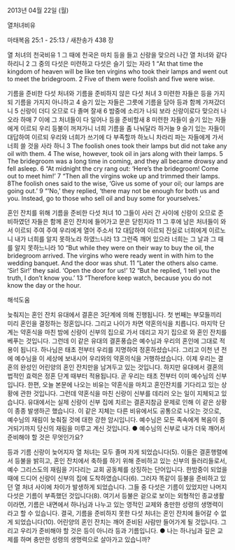 2013년 04월 22일 (월)

열처녀비유



마태복음 25:1 - 25:13 / 새찬송가 438 장


열 처녀의 천국비유
1 그 때에 천국은 마치 등을 들고 신랑을 맞으러 나간 열 처녀와 같다 하리니 2 그 중의 다섯은 미련하고 다섯은 슬기 있는 자라
1 “At that time the kingdom of heaven will be like ten virgins who took their lamps and went out to meet the bridegroom. 2 Five of them were foolish and five were wise.

기름을 준비한 다섯 처녀와 기름을 준비하지 않은 다섯 처녀
3 미련한 자들은 등을 가지되 기름을 가지지 아니하고 4 슬기 있는 자들은 그릇에 기름을 담아 등과 함께 가져갔더니 5 신랑이 더디 오므로 다 졸며 잘새 6 밤중에 소리가 나되 보라 신랑이로다 맞으러 나오라 하매 7 이에 그 처녀들이 다 일어나 등을 준비할새 8 미련한 자들이 슬기 있는 자들에게 이르되 우리 등불이 꺼져가니 너희 기름을 좀 나눠달라 하거늘 9 슬기 있는 자들이 대답하여 이르되 우리와 너희가 쓰기에 다 부족할까 하노니 차라리 파는 자들에게 가서 너희 쓸 것을 사라 하니
3 The foolish ones took their lamps but did not take any oil with them. 4 The wise, however, took oil in jars along with their lamps. 5 The bridegroom was a long time in coming, and they all became drowsy and fell asleep. 6 “At midnight the cry rang out: ‘Here’s the bridegroom! Come out to meet him!’ 7 “Then all the virgins woke up and trimmed their lamps. 8The foolish ones said to the wise, ‘Give us some of your oil; our lamps are going out.’ 9 “‘No,’ they replied, ‘there may not be enough for both us and you. Instead, go to those who sell oil and buy some for yourselves.’

혼인 잔치를 위해 기름을 준비한 다섯 처녀
10 그들이 사러 간 사이에 신랑이 오므로 준비하였던 자들은 함께 혼인 잔치에 들어가고 문은 닫힌지라 11 그 후에 남은 처녀들이 와서 이르되 주여 주여 우리에게 열어 주소서 12 대답하여 이르되 진실로 너희에게 이르노니 내가 너희를 알지 못하노라 하였느니라 13 그런즉 깨어 있으라 너희는 그 날과 그 때를 알지 못하느니라
10 “But while they were on their way to buy the oil, the bridegroom arrived. The virgins who were ready went in with him to the wedding banquet. And the door was shut. 11 “Later the others also came. ‘Sir! Sir!’ they said. ‘Open the door for us!’ 12 “But he replied, ‘I tell you the truth, I don’t know you.’ 13 “Therefore keep watch, because you do not know the day or the hour.

해석도움





늦춰지는 혼인 잔치
유대에서 결혼은 3단계에 의해 진행됩니다. 첫 번째는 부모들끼리 미리 혼인을 결정하는 정혼입니다. 그리고 나이가 차면 약혼의식을 치릅니다. 마지막 단계는 약혼식을 마친 밤에 신랑이 신부의 집으로 가서 데리고 자기 집으로 와 혼인 잔치를 베푸는 것입니다. 그런데 이 같은 유대의 결혼풍습은 예수님과 우리의 혼인에 그대로 적용이 됩니다. 하나님은 태초 전부터 우리를 지명하여 정혼하셨습니다. 그리고 이천 년 전에 예수님을 이 세상에 보내시어 우리와의 약혼의식을 거행하셨습니다. 이제 우리는 결혼의 완성인 어린양의 혼인 잔치만을 남겨두고 있는 것입니다. 하지만 유대에서 결혼의 법적인 효력은 정혼 단계 때부터 적용됩니다. 곧 우리는 태초 전부터 이미 예수님의 신부입니다. 한편, 오늘 본문에 나오는 비유는 약혼식을 마치고 혼인잔치를 기다리고 있는 상황에 관한 것입니다. 그런데 약혼식을 마친 신랑이 신부를 데리러 오는 일이 지체되고 있습니다. 유대에서는 실제 신랑이 신부 집에 치르는 결혼지참금 문제로 인해 이 같은 상황이 종종 발생하곤 했습니다. 이 같은 지체는 다른 비유에서도 공통으로 나오는 것으로, 예수님의 재림이 늦춰질 것에 대한 강한 암시입니다. 예수님은 모든 족속에게 복음이 증거되기까지 당신의 재림을 미루고 계신 것입니다.
● 예수님의 신부로 내가 더욱 깨어서 준비해야 할 것은 무엇인가요?

등과 기름
신랑이 늦어지자 열 처녀는 모두 졸며 자게 되었습니다(5). 이들은 결혼행렬에서 등불을 밝히고, 혼인 잔치에서 축하를 하기 위해 준비하고 있는 신부의 들러리들로서, 예수 그리스도의 재림을 기다리는 교회 공동체를 상징하는 단어입니다. 한밤중이 되었을 때에 드디어 신랑이 신부의 집에 도착하였습니다(6). 그러자 똑같이 등불을 준비하고 있던 열 처녀 사이에 차이가 발생하게 되었습니다. 그들 중 다섯은 기름이 있었지만 나머지 다섯은 기름이 부족했던 것입니다(8). 여기서 등불은 겉으로 보이는 외형적인 종교생활이라면, 기름은 내면에서 하나님과 나누고 있는 영적인 교제와 충만한 성령의 생명력이라고 할 수 있습니다. 결국, 기름을 준비하지 못한 다섯 처녀는 혼인 잔치에 들어갈 수 없게 되었습니다(10). 어린양의 혼인 잔치는 깨어 준비된 사람만 들어가게 될 것입니다. 그리고 우리가 준비해야 할 것은 등이 아니라 등과 기름입니다.
● 나는 하나님과 깊은 교제를 하며 충만한 성령의 생명력으로 살아가고 있습니까?